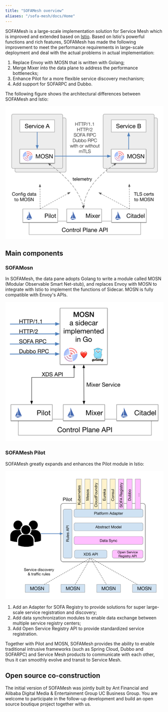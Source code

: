 ```yaml
---
title: "SOFAMesh overview"
aliases: "/sofa-mesh/docs/Home"
---
```


SOFAMesh is a large-scale implementation solution for Service Mesh which is improved and extended based on [Istio](https://istio.io). Based on Istio's powerful functions and rich features, SOFAMesh has made the following improvement to meet the performance requirements in large-scale deployment and deal with the actual problems in actual implementation: 

1. Replace Envoy with MOSN that is written with Golang;
2. Merge Mixer into the data plane to address the  performance bottlenecks;
3. Enhance Pilot for a more flexible service discovery mechanism;
4. Add support for SOFARPC and Dubbo.

The following figure shows the architectural differences between SOFAMesh and Istio:

![SOFAMesh architecture](sofa-mesh-arch.png)

## Main components

### SOFAMosn

In SOFAMesh, the data pane adopts Golang to write a module called MOSN (Modular Observable Smart Net-stub), and replaces Envoy with MOSN to integrate with Istio to implement the functions of Sidecar. MOSN is fully compatible with Envoy's APIs.

![SOFA MOSN architecture](mosn-sofa-mesh-golang-sidecar.png)

### SOFAMesh Pilot

SOFAMesh greatly expands and enhances the Pilot module in Istio:

![SOFAMesh Pilot Architecture](sofa-mesh-pilot.png)

1. Add an Adapter for SOFA Registry to provide solutions for super large-scale service registration and discovery;
2. Add data synchronization modules to enable data exchange between multiple service registry centers;
3. Add Open Service Registry API to provide standardized service registration.

Together with Pilot and MOSN, SOFAMesh provides the ability to enable traditional intrusive frameworks (such as Spring Cloud, Dubbo and SOFARPC) and Service Mesh products to communicate with each other, thus it can smoothly evolve and transit to Service Mesh.

## Open source co-construction

The initial version of SOFAMesh was jointly built by Ant Financial and Alibaba Digital Media & Entertainment Group UC Business Group. You are welcome  to participate in the follow-up development and build an open source boutique project together with us.